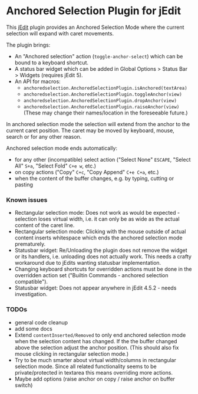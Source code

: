 # Anchored Selection Plugin for jEdit

This [jEdit] plugin provides an Anchored Selection Mode where the current selection will expand with caret movements.

The plugin brings:

  * An "Anchored selection" action (`toggle-anchor-select`) which can be bound to a keyboard shortcut.
  * A status bar widget which can be added in Global Options > Status Bar > Widgets (requires jEdit 5).
  * An API for macros:
      * `anchoredselection.AnchoredSelectionPlugin.isAnchored(textArea)`
      * `anchoredselection.AnchoredSelectionPlugin.toggleAnchor(view)`
      * `anchoredselection.AnchoredSelectionPlugin.dropAnchor(view)`
      * `anchoredselection.AnchoredSelectionPlugin.raiseAnchor(view)`
    (These may change their names/location in the foreseeable future.)

In anchored selection mode the selection will extend from the anchor to the current caret position. The caret may be moved by keyboard, mouse, search or for any other reason.

Anchored selection mode ends automatically:

  * for any other (incompatible) select action ("Select None" `ESCAPE`, "Select All" `S+a`, "Select Fold" `C+e w`, etc.)
  * on copy actions ("Copy" `C+c`, "Copy Append" `C+e C+a`, etc.)
  * when the content of the buffer changes, e.g. by typing, cutting or pasting

### Known issues

  * Rectangular selection mode: Does not work as would be expected - selection loses virtual width, i.e. it can only be as wide as the actual content of the caret line.
  * Rectangular selection mode: Clicking with the mouse outside of actual content inserts whitespace which ends the anchored selection mode prematurely.
  * Statusbar widget: Re/Unloading the plugin does not remove the widget or its handlers, i.e. unloading does not actually work. This needs a crafty workaround due to jEdits wanting statusbar implementation.
  * Changing keyboard shortcuts for overridden actions must be done in the overridden action set ("Builtin Commands - anchored selection compatible").
  * Statusbar widget: Does not appear anywhere in jEdit 4.5.2 - needs investigation.

### TODOs
  * general code cleanup
  * add some docs
  * Extend `contentInserted/Removed` to only end anchored selection mode when the selection content has changed. If the the buffer changed above the selection adjust the anchor position. (This should also fix mouse clicking in rectangular selection mode.)
  * Try to be much smarter about virtual width/columns in rectangular selection mode. Since all related functionality seems to be private/protected in textarea this means overriding more actions.
  * Maybe add options (raise anchor on copy / raise anchor on buffer switch)


[jEdit]: http://jedit.org/
